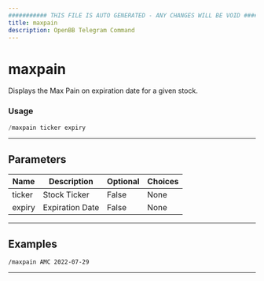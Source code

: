 ```yaml
---
########### THIS FILE IS AUTO GENERATED - ANY CHANGES WILL BE VOID ###########
title: maxpain
description: OpenBB Telegram Command
---
```


# maxpain

Displays the Max Pain on expiration date for a given stock.

### Usage

```python wordwrap
/maxpain ticker expiry
```

---

## Parameters

| Name | Description | Optional | Choices |
| ---- | ----------- | -------- | ------- |
| ticker | Stock Ticker | False | None |
| expiry | Expiration Date | False | None |


---

## Examples

```
/maxpain AMC 2022-07-29
```
---
